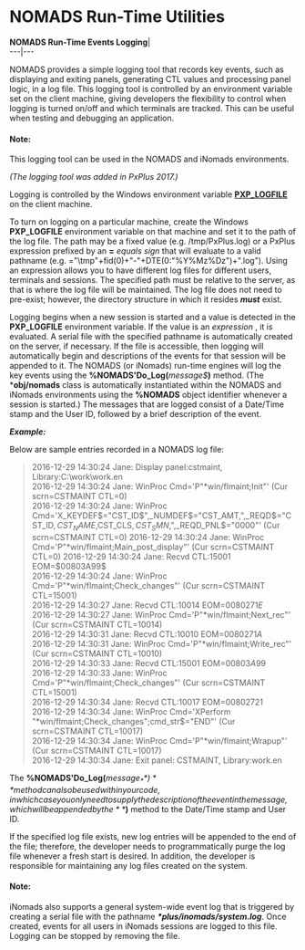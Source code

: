 # NOMADS Run-Time Utilities  
  
**NOMADS Run-Time Events Logging**|   
---|---  
  
NOMADS provides a simple logging tool that records key events, such as displaying and exiting panels, generating CTL values and processing panel logic, in a log file. This logging tool is controlled by an environment variable set on the client machine, giving developers the flexibility to control when logging is turned on/off and which terminals are tracked. This can be useful when testing and debugging an application.

#### **Note:**  
This logging tool can be used in the NOMADS and iNomads environments.

_(The logging tool was added in PxPlus 2017.)_

Logging is controlled by the Windows environment variable **[PXP_LOGFILE](../../../PxPlus%20Installation%20and%20Configuration/Customizing%20PxPlus/Environment%20Variables.htm#Mark8)** on the client machine.

To turn on logging on a particular machine, create the Windows **PXP_LOGFILE** environment variable on that machine and set it to the path of the log file. The path may be a fixed value (e.g. /tmp/PxPlus.log) or a PxPlus expression prefixed by an **=**  _equals sign_ that will evaluate to a valid pathname (e.g. ="\tmp\"+fid(0)+"-"+DTE(0:"%Y%Mz%Dz")+".log"). Using an expression allows you to have different log files for different users, terminals and sessions. The specified path must be relative to the server, as that is where the log file will be maintained. The log file does not need to pre-exist; however, the directory structure in which it resides **_must_** exist.

Logging begins when a new session is started and a value is detected in the **PXP_LOGFILE** environment variable. If the value is an _expression_ , it is evaluated. A serial file with the specified pathname is automatically created on the server, if necessary. If the file is accessible, then logging will automatically begin and descriptions of the events for that session will be appended to it. The NOMADS (or iNomads) run-time engines will log the key events using the **%NOMADS'Do_Log(**_message$_**)** method. (The ***obj/nomads** class is automatically instantiated within the NOMADS and iNomads environments using the **%NOMADS** object identifier whenever a session is started.) The messages that are logged consist of a Date/Time stamp and the User ID, followed by a brief description of the event.

**_Example:_**

Below are sample entries recorded in a NOMADS log file:

> 2016-12-29 14:30:24 Jane: Display panel:cstmaint, Library:C:\work\work.en  
>  2016-12-29 14:30:24 Jane: WinProc Cmd='P"*win/flmaint;Init"' (Cur scrn=CSTMAINT CTL=0)  
>  2016-12-29 14:30:24 Jane: WinProc Cmd='X_KEYDEF$="CST_ID$",_NUMDEF$="CST_AMT,",_REQD$="CST_ID$, CST_NAME$,CST_CLS$,CST_SMN$,",_REQD_PNL$="0000"' (Cur scrn=CSTMAINT CTL=0)  
>  2016-12-29 14:30:24 Jane: WinProc Cmd='P"*win/flmaint;Main_post_display"' (Cur scrn=CSTMAINT CTL=0)  
>  2016-12-29 14:30:24 Jane: Recvd CTL:15001 EOM=$00803A99$  
>  2016-12-29 14:30:24 Jane: WinProc Cmd='P"*win/flmaint;Check_changes"' (Cur scrn=CSTMAINT CTL=15001)  
>  2016-12-29 14:30:27 Jane: Recvd CTL:10014 EOM=$0080271E$  
>  2016-12-29 14:30:27 Jane: WinProc Cmd='P"*win/flmaint;Next_rec"' (Cur scrn=CSTMAINT CTL=10014)  
>  2016-12-29 14:30:31 Jane: Recvd CTL:10010 EOM=$0080271A$  
>  2016-12-29 14:30:31 Jane: WinProc Cmd='P"*win/flmaint;Write_rec"' (Cur scrn=CSTMAINT CTL=10010)  
>  2016-12-29 14:30:33 Jane: Recvd CTL:15001 EOM=$00803A99$  
>  2016-12-29 14:30:33 Jane: WinProc Cmd='P"*win/flmaint;Check_changes"' (Cur scrn=CSTMAINT CTL=15001)  
>  2016-12-29 14:30:34 Jane: Recvd CTL:10017 EOM=$00802721$  
>  2016-12-29 14:30:34 Jane: WinProc Cmd='XPerform "*win/flmaint;Check_changes";cmd_str$="END"' (Cur scrn=CSTMAINT CTL=10017)  
>  2016-12-29 14:30:34 Jane: WinProc Cmd='P"*win/flmaint;Wrapup"' (Cur scrn=CSTMAINT CTL=10017)  
>  2016-12-29 14:30:34 Jane: Exit panel: CSTMAINT, Library:work.en

The **%NOMADS'Do_Log(**_message$_**)** method can also be used within your code, in which case you only need to supply the description of the event in the message, which will be appended by the **%NOMADS'Do_Log(**_message$_**)** method to the Date/Time stamp and User ID.

If the specified log file exists, new log entries will be appended to the end of the file; therefore, the developer needs to programmatically purge the log file whenever a fresh start is desired. In addition, the developer is responsible for maintaining any log files created on the system.

#### **Note:**  
iNomads also supports a general system-wide event log that is triggered by creating a serial file with the pathname **_*plus/inomads/system.log_**. Once created, events for all users in iNomads sessions are logged to this file. Logging can be stopped by removing the file.
